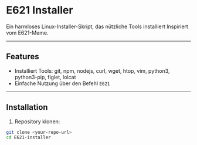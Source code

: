 # E621 Installer

Ein harmloses Linux-Installer-Skript, das nützliche Tools installiert 
Inspiriert vom E621-Meme.

---

## Features

- Installiert Tools: git, npm, nodejs, curl, wget, htop, vim, python3, python3-pip, figlet, lolcat  
- Einfache Nutzung über den Befehl `E621`  

---

## Installation

1. Repository klonen:

```bash
git clone <your-repo-url>
cd E621-installer

